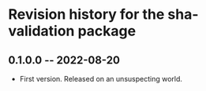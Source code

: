 # Revision history for the sha-validation package

## 0.1.0.0 -- 2022-08-20

* First version. Released on an unsuspecting world.
